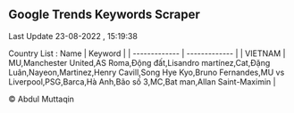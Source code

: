 

## Google Trends Keywords Scraper 
 
Last Update 23-08-2022 , 15:19:38

Country List :
 Name  | Keyword |
| ------------- | ------------- |
| VIETNAM | MU,Manchester United,AS Roma,Động đất,Lisandro martínez,Cat,Đặng Luân,Nayeon,Martinez,Henry Cavill,Song Hye Kyo,Bruno Fernandes,MU vs Liverpool,PSG,Barca,Hà Anh,Bão số 3,MC,Bat man,Allan Saint-Maximin |



© Abdul Muttaqin 
